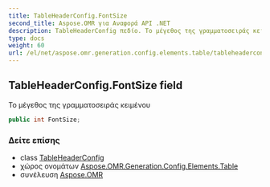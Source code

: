 ```yaml
---
title: TableHeaderConfig.FontSize
second_title: Aspose.OMR για Αναφορά API .NET
description: TableHeaderConfig πεδίο. Το μέγεθος της γραμματοσειράς κειμένου
type: docs
weight: 60
url: /el/net/aspose.omr.generation.config.elements.table/tableheaderconfig/fontsize/
---
```

## TableHeaderConfig.FontSize field

Το μέγεθος της γραμματοσειράς κειμένου

```csharp
public int FontSize;
```

### Δείτε επίσης

* class [TableHeaderConfig](../)
* χώρος ονομάτων [Aspose.OMR.Generation.Config.Elements.Table](../../tableheaderconfig/)
* συνέλευση [Aspose.OMR](../../../)


